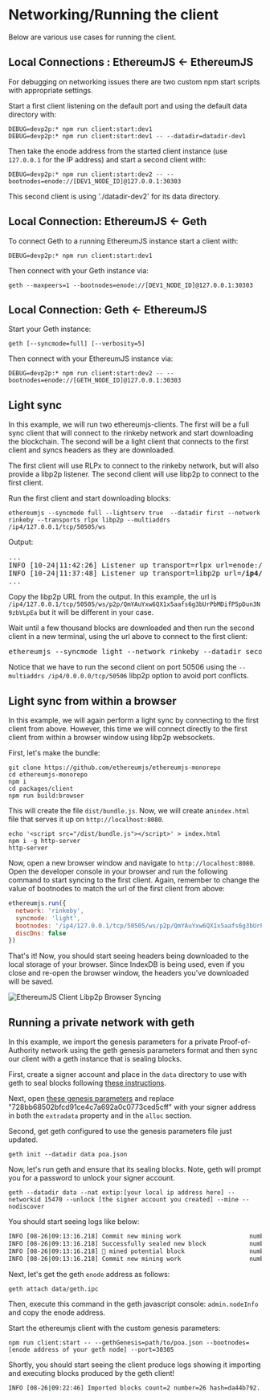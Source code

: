 
# Networking/Running the client

Below are various use cases for running the client.  

## Local Connections : EthereumJS <- EthereumJS

For debugging on networking issues there are two custom npm start scripts with appropriate settings.

Start a first client listening on the default port and using the default data directory with:

```shell
DEBUG=devp2p:* npm run client:start:dev1
DEBUG=devp2p:* npm run client:start:dev1 -- --datadir=datadir-dev1
```

Then take the enode address from the started client instance (use `127.0.0.1` for the IP address) and start a second client with:

```shell
DEBUG=devp2p:* npm run client:start:dev2 -- --bootnodes=enode://[DEV1_NODE_ID]@127.0.0.1:30303
```

This second client is using './datadir-dev2' for its data directory.

## Local Connection: EthereumJS <- Geth

To connect Geth to a running EthereumJS instance start a client with:

```shell
DEBUG=devp2p:* npm run client:start:dev1
```

Then connect with your Geth instance via:

```shell
geth --maxpeers=1 --bootnodes=enode://[DEV1_NODE_ID]@127.0.0.1:30303
```

## Local Connection: Geth <- EthereumJS

Start your Geth instance:

```shell
geth [--syncmode=full] [--verbosity=5]
```
Then connect with your EthereumJS instance via:

```shell
DEBUG=devp2p:* npm run client:start:dev2 -- --bootnodes=enode://[GETH_NODE_ID]@127.0.0.1:30303
```

## Light sync 

In this example, we will run two ethereumjs-clients. The first will be a full sync client that
will connect to the rinkeby network and start downloading the blockchain. The second will be a
light client that connects to the first client and syncs headers as they are downloaded.

The first client will use RLPx to connect to the rinkeby network, but will also provide a libp2p
listener. The second client will use libp2p to connect to the first client.

Run the first client and start downloading blocks:

```
ethereumjs --syncmode full --lightserv true  --datadir first --network rinkeby --transports rlpx libp2p --multiaddrs /ip4/127.0.0.1/tcp/50505/ws
```

Output:

<pre>
...
INFO [10-24|11:42:26] Listener up transport=rlpx url=enode://1c3a3d70e9fb7c274355b7ffbbb34465576ecec7ab275947fd4bdc7ddcd19320dfb61b210cbacc0702011aea6971204d4309cf9cc1856fce4887145962281907@[::]:30303
INFO [10-24|11:37:48] Listener up transport=libp2p url=<b>/ip4/127.0.0.1/tcp/50505/ws/p2p/QmYAuYxw6QX1x5aafs6g3bUrPbMDifP5pDun3N9zbVLpEa</b>
...
</pre>

Copy the libp2p URL from the output. In this example, the url is `/ip4/127.0.0.1/tcp/50505/ws/p2p/QmYAuYxw6QX1x5aafs6g3bUrPbMDifP5pDun3N9zbVLpEa` but it will be different in your case.

Wait until a few thousand blocks are downloaded and then run the second client in a new terminal, using the url above to connect to the first client:

<pre>
ethereumjs --syncmode light --network rinkeby --datadir second --transports libp2p --multiaddrs /ip4/0.0.0.0/tcp/50506 --bootnodes=<b>/ip4/127.0.0.1/tcp/50505/ws/p2p/QmYAuYxw6QX1x5aafs6g3bUrPbMDifP5pDun3N9zbVLpEa</b>
</pre>

Notice that we have to run the second client on port 50506 using the `--multiaddrs /ip4/0.0.0.0/tcp/50506` libp2p option to avoid port conflicts.

## Light sync from within a browser

In this example, we will again perform a light sync by connecting to the first client from above. However, this time we will connect directly to the first client from within a browser window using libp2p websockets.

First, let's make the bundle:

```
git clone https://github.com/ethereumjs/ethereumjs-monorepo
cd ethereumjs-monorepo
npm i
cd packages/client
npm run build:browser
```

This will create the file `dist/bundle.js`. Now, we will create an`index.html` file that serves it up on `http://localhost:8080`.

```
echo '<script src="/dist/bundle.js"></script>' > index.html
npm i -g http-server
http-server
```

Now, open a new browser window and navigate to `http://localhost:8080`. Open the developer console in your browser and run the following command to start syncing to the first client. Again, remember to change the value of bootnodes to match the url of the first client from above:

```js
ethereumjs.run({
  network: 'rinkeby',
  syncmode: 'light',
  bootnodes: '/ip4/127.0.0.1/tcp/50505/ws/p2p/QmYAuYxw6QX1x5aafs6g3bUrPbMDifP5pDun3N9zbVLpEa',
  discDns: false
})
```

That's it! Now, you should start seeing headers being downloaded to the local storage of your browser. Since IndexDB is being used, even if you close and re-open the browser window, the headers you've downloaded will be saved.

![EthereumJS Client Libp2p Browser Syncing](./browser_sync.png?raw=true)

## Running a private network with geth

In this example, we import the genesis parameters for a private Proof-of-Authority network using the geth genesis parameters format and then sync our client with a geth instance that is sealing blocks.

First, create a signer account and place in the `data` directory to use with geth to seal blocks following [these instructions](https://geth.ethereum.org/docs/interface/managing-your-accounts).

Next, open [these genesis parameters](./test/testdata/poa.json) and replace "728bb68502bfcd91ce4c7a692a0c0773ced5cff" with your signer address in both the `extradata` property and in the `alloc` section.

Second, get geth configured to use the genesis parameters file just updated.

`geth init --datadir data poa.json`

Now, let's run geth and ensure that its sealing blocks.  Note, geth will prompt you for a password to unlock your signer account.

`geth --datadir data --nat extip:[your local ip address here] --networkid 15470 --unlock [the signer account you created] --mine --nodiscover`

You should start seeing logs like below:
```bash
INFO [08-26|09:13:16.218] Commit new mining work                   number=1 sealhash=b6eb1d..65ac14 uncles=0 txs=0 gas=0 fees=0 elapsed="91.644µs"
INFO [08-26|09:13:16.218] Successfully sealed new block            number=1 sealhash=b6eb1d..65ac14 hash=0fa2b5..d62aec elapsed="382.998µs"
INFO [08-26|09:13:16.218] 🔨 mined potential block                  number=1 hash=0fa2b5..d62aec
INFO [08-26|09:13:16.218] Commit new mining work                   number=2 sealhash=6111ce..1521f3 uncles=0 txs=0 gas=0 fees=0 elapsed="285.226µs"
```

Next, let's get the geth `enode` address as follows:

`geth attach data/geth.ipc`

Then, execute this command in the geth javascript console: `admin.nodeInfo` and copy the enode address.

Start the ethereumjs client with the custom genesis parameters:

`npm run client:start -- --gethGenesis=path/to/poa.json --bootnodes=[enode address of your geth node] --port=30305`

Shortly, you should start seeing the client produce logs showing it importing and executing blocks produced by the geth client!
```bash
INFO [08-26|09:22:46] Imported blocks count=2 number=26 hash=da44b792... hardfork=tangerineWhistle peers=1 
```
